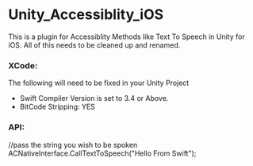# Unity_Accessiblity_iOS
This is a plugin for Accessiblity Methods like Text To Speech in Unity for iOS. All of this needs to be cleaned up and renamed. 

### XCode: 

The following will need to be fixed in your Unity Project
- Swift Compiler Version is set to 3.4 or Above. 
- BitCode Stripping: YES

### API: 

//pass the string you wish to be spoken
ACNativeInterface.CallTextToSpeech("Hello From Swift");
